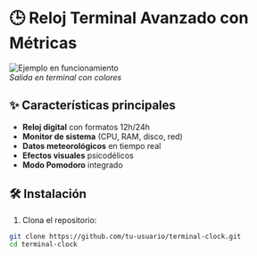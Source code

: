 
# 🕒 Reloj Terminal Avanzado con Métricas

![Ejemplo en funcionamiento](<img width="742" height="184" alt="1" src="https://github.com/user-attachments/assets/a633f097-60e5-4ee9-90bc-b334ae2bc8fa" />
)  
*Salida en terminal con colores*

## ✨ Características principales
- **Reloj digital** con formatos 12h/24h
- **Monitor de sistema** (CPU, RAM, disco, red)
- **Datos meteorológicos** en tiempo real
- **Efectos visuales** psicodélicos
- **Modo Pomodoro** integrado

## 🛠️ Instalación
1. Clona el repositorio:
```bash
git clone https://github.com/tu-usuario/terminal-clock.git
cd terminal-clock
